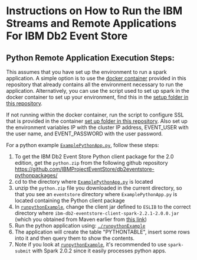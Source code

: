 # Instructions on How to Run the IBM Streams and Remote Applications For IBM Db2 Event Store

## Python Remote Application Execution Steps:

This assumes that you have set up the environment to run a spark application. A simple option is to use the [docker container](https://github.com/IBMProjectEventStore/db2eventstore-IoT-Analytics/blob/master/container) provided in this repository that already contains all the environment necessary to run the application. Alternatively, you can use the script used to set up spark in the docker container to set up your environment, find this in the [setup folder in this repository](https://github.com/IBMProjectEventStore/db2eventstore-IoT-Analytics/blob/master/container/setup/setup-spark.sh).

If not running within the docker container, run the script to configure SSL that is provided in the container [set up folder in this repository](https://github.com/IBMProjectEventStore/db2eventstore-IoT-Analytics/blob/master/container/setup/setup-ssl.sh). Also set up the environment variables IP with the cluster IP address, EVENT_USER with the user name, and EVENT_PASSWORD with the user password. 

For a python example [`ExamplePythonApp.py`](ExamplePythonApp.py), follow these steps:

1. To get the IBM Db2 Event Store Python client package for the 2.0 edition, get the `python.zip` from the following github repository https://github.com/IBMProjectEventStore/db2eventstore-pythonpackages/
2. cd to the directory where [`ExamplePythonApp.py`](ExamplePythonApp.py) is located
3. unzip the `python.zip` file you downloaded in the current directory, so that you see an `eventstore` directory where `ExamplePythonApp.py` is located containing the Python client package
4. In [`runpythonExample`](runpythonExample), change the client jar defined to `ESLIB` to the correct directory where `ibm-db2-eventstore-client-spark-2.2.1-2.0.0.jar` (which you obtained from Maven earlier from [this link](https://mvnrepository.com/artifact/com.ibm.event/ibm-db2-eventstore-client-spark-2.2.1))
5. Run the python application using: [`./runpythonExample`](runpythonExample)
6. The application will create the table "PYTHONTABLE", insert some rows into it and then query them to show the contents.
7. Note if you look at [`runpythonExample`](runpythonExample), it's recommended to use `spark-submit` with Spark 2.0.2 since it easily processes python apps.

